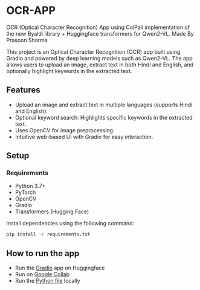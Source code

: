 # OCR-APP
OCR (Optical Character Recognition) App using ColPali implementation of the new Byaldi library + Huggingface transformers for Qwen2-VL.
Made By Prasoon Sharma

This project is an Optical Character Recognition (OCR) app built using Gradio and powered by deep learning models such as Qwen2-VL. The app allows users to upload an image, extract text in both Hindi and English, and optionally highlight keywords in the extracted text.

## Features
- Upload an image and extract text in multiple languages (supports Hindi and English).
- Optional keyword search: Highlights specific keywords in the extracted text.
- Uses OpenCV for image preprocessing.
- Intuitive web-based UI with Gradio for easy interaction.
## Setup
### Requirements
- Python 3.7+
- PyTorch
- OpenCV
- Gradio
- Transformers (Hugging Face)


Install dependencies using the following command:

```bash
pip install -r requirements.txt
```
## How to run the app
- Run the [Gradio](https://huggingface.co/spaces/profchaos/OCR-APP) app on Huggingface
- Run on [Google Collab](https://colab.research.google.com/drive/1lNLVl8FzVRrSv4dMd9vXqnz8SYtKoebf?usp=sharing)
- Run the [Python file](OCR_App.py) locally


